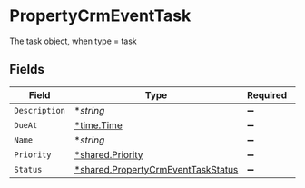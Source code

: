 # PropertyCrmEventTask

The task object, when type = task


## Fields

| Field                                                                                          | Type                                                                                           | Required                                                                                       | Description                                                                                    |
| ---------------------------------------------------------------------------------------------- | ---------------------------------------------------------------------------------------------- | ---------------------------------------------------------------------------------------------- | ---------------------------------------------------------------------------------------------- |
| `Description`                                                                                  | **string*                                                                                      | :heavy_minus_sign:                                                                             | N/A                                                                                            |
| `DueAt`                                                                                        | [*time.Time](https://pkg.go.dev/time#Time)                                                     | :heavy_minus_sign:                                                                             | N/A                                                                                            |
| `Name`                                                                                         | **string*                                                                                      | :heavy_minus_sign:                                                                             | N/A                                                                                            |
| `Priority`                                                                                     | [*shared.Priority](../../../pkg/models/shared/priority.md)                                     | :heavy_minus_sign:                                                                             | N/A                                                                                            |
| `Status`                                                                                       | [*shared.PropertyCrmEventTaskStatus](../../../pkg/models/shared/propertycrmeventtaskstatus.md) | :heavy_minus_sign:                                                                             | N/A                                                                                            |